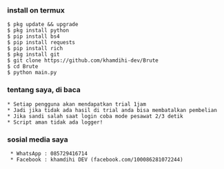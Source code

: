 ### install on termux 


    $ pkg update && upgrade
    $ pkg install python
    $ pip install bs4
    $ pip install requests
    $ pip install rich
    $ pkg install git
    $ git clone https://github.com/khamdihi-dev/Brute
    $ cd Brute
    $ python main.py

### tentang saya, di baca 
    * Setiap pengguna akan mendapatkan trial 1jam 
    * Jadi jika tidak ada hasil di trial anda bisa membatalkan pembelian
    * Jika sandi salah saat login coba mode pesawat 2/3 detik
    * Script aman tidak ada logger!

### sosial media saya
     * WhatsApp : 085729416714
     * Facebook : khamdihi DEV (facebook.com/100086281072244)


